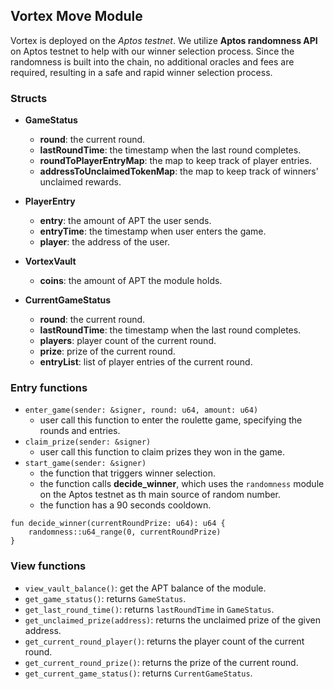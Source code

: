 ## Vortex Move Module

Vortex is deployed on the _Aptos testnet_. We utilize **Aptos randomness API** on Aptos testnet to help with our winner selection process.
Since the randomness is built into the chain, no additional oracles and  fees are required, resulting in a safe and rapid winner selection process.

### Structs

- **GameStatus**
  - **round**: the current round.
  - **lastRoundTime**: the timestamp when the last round completes.
  - **roundToPlayerEntryMap**: the map to keep track of player entries.
  - **addressToUnclaimedTokenMap**: the map to keep track of winners' unclaimed rewards.
  

- **PlayerEntry**
  - **entry**: the amount of APT the user sends.
  - **entryTime**: the timestamp when user enters the game.
  - **player**: the address of the user.
  

- **VortexVault**
  - **coins**: the amount of APT the module holds.


- **CurrentGameStatus**
    - **round**: the current round.
    - **lastRoundTime**: the timestamp when the last round completes.
    - **players**: player count of the current round.
    - **prize**: prize of the current round.
    - **entryList**: list of player entries of the current round.


### Entry functions

- ``enter_game(sender: &signer, round: u64, amount: u64)``
  - user call this function to enter the roulette game, specifying the rounds and entries.
- ``claim_prize(sender: &signer)``
  - user call this function to claim prizes they won in the game.
- ``start_game(sender: &signer)``
  - the function that triggers winner selection.
  - the function calls **decide_winner**, which uses the `randomness` module on the Aptos testnet as th main source of random number.
  - the function has a 90 seconds cooldown.

```move
fun decide_winner(currentRoundPrize: u64): u64 {
    randomness::u64_range(0, currentRoundPrize)
}
```

### View functions

- ``view_vault_balance()``: get the APT balance of the module.
- ``get_game_status()``: returns `GameStatus`.
- ``get_last_round_time()``: returns `lastRoundTime` in `GameStatus`.
- ``get_unclaimed_prize(address)``: returns the unclaimed prize of the given address.
- ``get_current_round_player()``: returns the player count of the current round.
- ``get_current_round_prize()``: returns the prize of the current round.
- ``get_current_game_status()``: returns `CurrentGameStatus`.
